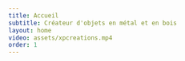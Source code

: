 ```yaml
---
title: Accueil
subtitle: Créateur d'objets en métal et en bois
layout: home
video: assets/xpcreations.mp4
order: 1
---
```

